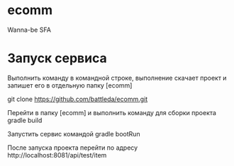 # ecomm
Wanna-be SFA

# Запуск сервиса
Выполнить команду в командной строке, выполнение скачает проект и запишет его в отдельную папку [ecomm]

git clone https://github.com/battleda/ecomm.git

Перейти в папку [ecomm] и выполнить команду для сборки проекта
gradle build

Запустить сервис командой 
gradle bootRun

После запуска проекта перейти по адресу
http://localhost:8081/api/test/item




